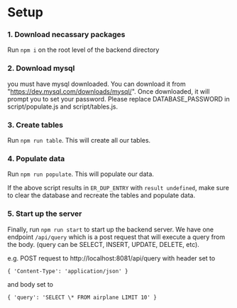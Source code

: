 <!-- @format -->

# Setup

### 1. Download necassary packages

Run `npm i` on the root level of the backend directory

### 2. Download mysql

you must have mysql downloaded. You can download it from "https://dev.mysql.com/downloads/mysql/". Once downloaded, it will prompt you to set your password. Please replace DATABASE_PASSWORD in script/populate.js and script/tables.js.

### 3. Create tables

Run `npm run table`. This will create all our tables.

### 4. Populate data

Run `npm run populate`. This will populate our data.

If the above script results in `ER_DUP_ENTRY` with `result undefined`, make sure to clear the database and recreate the tables and populate data.

### 5. Start up the server

Finally, run `npm run start` to start up the backend server. We have one endpoint `/api/query` which is a post request that will execute a query from the body. (query can be SELECT, INSERT, UPDATE, DELETE, etc).

e.g. POST request to http://localhost:8081/api/query with header set to 
```
{ 'Content-Type': 'application/json' }
```
and body set to 
```
{ 'query': 'SELECT \* FROM airplane LIMIT 10' }
```

